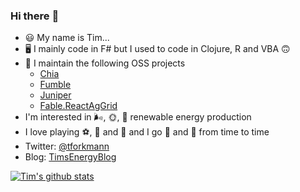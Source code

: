 ### Hi there :wave:

<!--
**tforkmann/tforkmann** is a ✨ _special_ ✨ repository because its `README.md` (this file) appears on your GitHub profile.

Here are some ideas to get you started:

- 🔭 I’m currently working on ...
- 🌱 I’m currently learning ...
- 👯 I’m looking to collaborate on ...
- 🤔 I’m looking for help with ...
- 💬 Ask me about ...
- 📫 How to reach me: ...
- 😄 Pronouns: ...
- ⚡ Fun fact: ...
-->

- :smiley: My name is Tim...
- :desktop_computer: I mainly code in F# but I used to code in Clojure, R and VBA :upside_down_face:
- :rocket: I maintain the following OSS projects
    -   [Chia](https://github.com/DanpowerGruppe/Chia/)
    -   [Fumble](https://github.com/tforkmann/Fumble/)
    -   [Juniper](https://github.com/tforkmann/Juniper/)
    -   [Fable.ReactAgGrid](https://github.com/DanpowerGruppe/Fable.ReactAgGrid)
- I'm interested in :wind_face:, :sun_with_face:, :leaves: renewable energy production	 
- I love playing :soccer:, :basketball:	and :tennis: and I go :running: and :climbing: from time to time
- Twitter: [@tforkmann](https://twitter.com/tforkmann)
- Blog: [TimsEnergyBlog](https://timsenergyblog-dev-web.azurewebsites.net/)

[![Tim's github stats](https://github-readme-stats.vercel.app/api?username=tforkmann&count_private=true&theme=highcontrast&show_icons=true&include_all_commits=true)](https://github.com/tforkmann)
